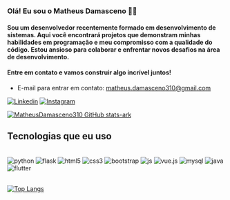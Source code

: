 
### Olá! Eu sou o Matheus Damasceno 👋🏽

#### Sou um desenvolvedor recentemente formado em desenvolvimento de sistemas. Aqui você encontrará projetos que demonstram minhas habilidades em programação e meu compromisso com a qualidade do código. Estou ansioso para colaborar e enfrentar novos desafios na área de desenvolvimento.

#### Entre em contato e vamos construir algo incrível juntos!

<ul>
    <li>E-mail para entrar em contato: <a href="mailto:matheus.damasceno310@gmail.com">matheus.damasceno310@gmail.com</a></li>
</ul>

[![Linkedin](https://img.shields.io/badge/LinkedIn-0077B5?style=for-the-badge&logo=linkedin&logoColor=white)](https://www.linkedin.com/in/matheus-oliveira-damasceno-31008a243/)
[![Instagram](https://img.shields.io/badge/Instagram-E4405F?style=for-the-badge&logo=instagram&logoColor=white)](https://www.instagram.com/odm.mths/)

[![MatheusDamasceno310 GitHub stats-ark](https://github-readme-stats.vercel.app/api?username=MatheusDamasceno310&show_icons=true&theme=default#gh-radical-mode-only)]( https://github.com/MatheusDamasceno310 )

## Tecnologias que eu uso

<div style="display: inline_block"><br/>
    <img align="center" alt="python" src="https://img.shields.io/badge/Python-14354C?style=for-the-badge&logo=python&logoColor=white" />
    <img align="center" alt="flask" src="https://img.shields.io/badge/Flask-000000?style=for-the-badge&logo=flask&logoColor=white" />
    <img align="center" alt="html5" src="https://img.shields.io/badge/HTML5-E34F26?style=for-the-badge&logo=html5&logoColor=white" />
    <img align="center" alt="css3" src="https://img.shields.io/badge/CSS3-1572B6?style=for-the-badge&logo=css3&logoColor=white" />
    <img align="center" alt="bootstrap" src="https://img.shields.io/badge/Bootstrap-563D7C?style=for-the-badge&logo=bootstrap&logoColor=white" />
    <img align="center" alt="js" src="https://img.shields.io/badge/JavaScript-323330?style=for-the-badge&logo=javascript&logoColor=F7DF1E" />
    <img align="center" alt="vue.js" src="https://img.shields.io/badge/Vue.js-35495E?style=for-the-badge&logo=vue.js&logoColor=4FC08D" />
    <img align="center" alt="mysql" src="https://img.shields.io/badge/MySQL-00000F?style=for-the-badge&logo=mysql&logoColor=white" />
    <img align="center" alt="java" src="https://img.shields.io/badge/Java-ED8B00?style=for-the-badge&logo=openjdk&logoColor=white" />
    <img align="center" alt="flutter" src="https://img.shields.io/badge/Flutter-02569B?style=for-the-badge&logo=flutter&logoColor=white" />
</div>
</br>

[![Top Langs](https://github-readme-stats.vercel.app/api/top-langs/?username=MatheusDamasceno310&layout=compact)]( https://github.com/MatheusDamasceno310 )
